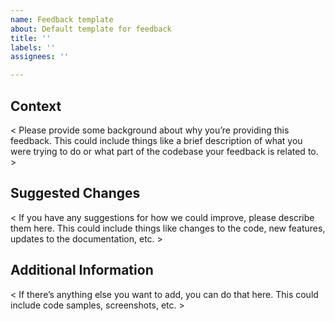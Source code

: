 ```yaml
---
name: Feedback template
about: Default template for feedback
title: ''
labels: ''
assignees: ''

---
```


## Context
< Please provide some background about why you’re providing this feedback. This could include things like a brief description of what you were trying to do or what part of the codebase your feedback is related to. >

## Suggested Changes
< If you have any suggestions for how we could improve, please describe them here. This could include things like changes to the code, new features, updates to the documentation, etc. >

## Additional Information
< If there’s anything else you want to add, you can do that here. This could include code samples, screenshots, etc. >
